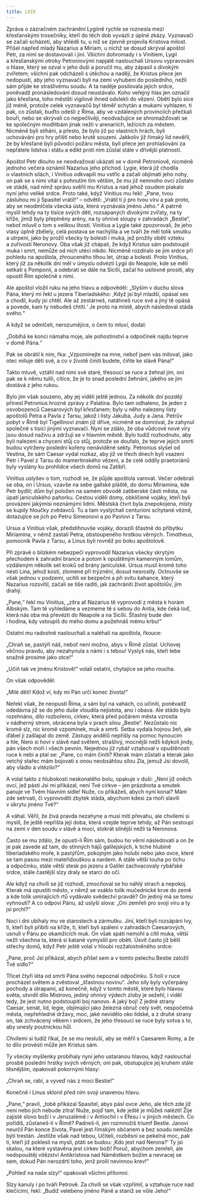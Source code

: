 ```yaml
---
title: LXIX
---
```


Zpráva o zázračném zachránění Lygiině rychle se roznesla mezi křesťanskými trosečníky, kteří do těch dob vyvázli z úplné zkázy. Vyznavači se začali scházeti, aby shlédli tu, u níž se zjevně projevila Kristova milost. Přišel napřed mladý Nazarius a Miriam, u nichž se dosud skrýval apoštol Petr, za nimi se dostavovali i jiní. Všichni dohromady i s Vinitiem, Lygií a křesťanskými otroky Petroniovými napjatě naslouchali Ursovu vypravování o hlase, který se ozval v jeho duši a poručil mu, aby zápasil s divokým zvířetem; všichni pak odcházeli s útěchou a nadějí, že Kristus přece jen nedopustí, aby jeho vyznavači byli na zemi vyhubeni do posledního, nežli sám přijde ke strašlivému soudu. A ta naděje posilovala jejich srdce, poněvadž pronásledování dosud neustávalo. Koho veřejný hlas jen označil jako křesťana, toho městští vigilové ihned odvlekli do vězení. Obětí bylo sice již méně, protože celek vyznavačů byl téměř schytán a mukami vyhlazen, ti pak, co zůstali, buďto odešli z Říma, aby ve vzdálených provinciích přečkali bouři, nebo se skrývali co nejpečlivěji, neodvažujíce se shromažďovati se ke společným modlitbám jinak nežli v arenariích, ležících za městem. Nicméně byli stíháni, a přesto, že bylo již po vlastních hrách, byli uchováváni pro hry příští nebo krutě souzeni. Jakkoliv již římský lid nevěřil, že by křesťané byli původci požáru města, byli přece jen prohlašováni za nepřátele lidstva i státu a edikt proti nim zůstal stále v dřívější platnosti.

Apoštol Petr dlouho se neodvažoval ukázati se v domě Petroniově, nicméně jednoho večera oznámil Nazarius jeho příchod. Lygie, která již chodila o vlastních silách, i Vinitius odkvapili mu vstříc a začali objímati jeho nohy, on pak se s nimi vítal s pohnutím tím větším, že mu již nemnoho ovcí zůstalo ve stádě, nad nímž správu svěřil mu Kristus a nad jehož osudem plakalo nyní jeho veliké srdce. Proto také, když Vinitius mu řekl: „Pane, tvou zásluhou mi ji Spasitel vrátil!“ – odvětil: „Vrátil ti ji pro tvou víru a pak proto, aby se neodmlčela všecka ústa, která vyznávala jméno Jeho.“ A patrně myslil tehdy na ty tisíce svých dětí, rozsápaných divokými zvířaty, na ty kříže, jimiž byly přeplněny arény, na ty ohnivé sloupy v zahradách „Bestie“, neboť mluvil o tom s velikou lítostí. Vinitius a Lygie také zpozorovali, že jeho vlasy úplně zbělely, celá postava se nachýlila a ve tváři že měl tolik smutku a utrpení, jako by prožil všecky ty bolesti i muka, jež prožily oběti vzteku a zuřivosti Neronovy. Oba však již chápali, že když Kristus sám podstoupil muka i smrt, nemůže od nich utéci nikdo. Nicméně rozdíralo se jim srdce při pohledu na apoštola, zhrouceného tíhou let, útrap a bolestí. Proto Vinitius, který již za několik dní měl v úmyslu odvézti Lygii do Neapole, kde se měli setkati s Pomponií, a odebrati se dále na Sicílii, začal ho usilovně prositi, aby opustil Řím společně s nimi.

Ale apoštol vložil ruku na jeho hlavu a odpověděl: „Slyším v duchu slova Pána, který mi řekl u jezera Tiberiadského: ‚Když jsi byl mladší, opásal ses a chodil, kudy jsi chtěl. Ale až zestárneš, natáhneš ruce své a jiný tě opásá a povede, kam ty nebudeš chtíti.‘ Je proto na místě, abych následoval stáda svého.“

A když se odmlčeli, nerozumějíce, o čem to mluví, dodal:

„Dobíhá ke konci námaha moje, ale pohostinství a odpočinek najdu teprve v domě Pána.“

Pak se obrátil k nim, řka: „Vzpomínejte na mne, neboť jsem vás miloval, jako otec miluje děti své, a co v životě činiti budete, čiňte ke slávě Pána!“

Takto mluvě, vztáhl nad nimi své staré, třesoucí se ruce a žehnal jim, oni pak se k němu tulili, cítíce, že je to snad poslední žehnání, jakého se jim dostává z jeho rukou.

Bylo jim však souzeno, aby jej viděli ještě jednou. Za několik dní později přinesl Petronius hrozné zprávy z Palatina. Bylo tam odhaleno, že jeden z osvobozenců Caesarových byl křesťanem; byly u něho nalezeny listy apoštolů Petra a Pavla z Tarsu, jakož i listy Jakuba, Judy a Jana. Petrův pobyt v Římě byl Tigellinovi znám již dříve, nicméně se domníval, že zahynul společně s tisíci jinými vyznavači. Nyní se zdálo, že oba vůdcové nové víry jsou dosud naživu a zdržují se v hlavním městě. Bylo tudíž rozhodnuto, aby byli nalezeni a chyceni stůj co stůj, protože se doufalo, že teprve jejich smrtí budou vytrženy poslední kořeny nenáviděné sekty. Petronius slyšel od Vestina, že sám Caesar vydal rozkaz, aby již ve třech dnech byli vsazeni Petr i Pavel z Tarsu do mamertinského vězení, a že celé oddíly praetoriánů byly vyslány ku prohlídce všech domů na Zatibří.

Vinitius uslyšev o tom, rozhodl se, že půjde apoštola varovat. Večer odebrali se oba, on i Ursus, vzavše na sebe gallské pláště, do domu Miriamina, kde Petr bydlil; dům byl položen na samém obvodě zatiberské části města, na úpatí janiculského pahorku. Cestou viděli domy, obklíčené vojáky, kteří byli provázeni jakýmisi neznámými lidmi. Městská čtvrt byla znepokojena, místy se kupily hloučky zvědavců. Tu a tam vyslýchali centurioni schytané vězně, dotazujíce se jich po Petru Simeonovi a po Pavlovi z Tarsu.

Ursus a Vinitius však, předstihnuvše vojáky, dorazili šťastně do příbytku Miriamina, v němž zastali Petra, obstoupeného hrstkou věrných. Timotheus, pomocník Pavla z Tarsu, a Linus byli rovněž po boku apoštolově.

Při zprávě o blízkém nebezpečí vyprovodil Nazarius všecky skrytým přechodem k zahradní brance a potom k opuštěným kamenným lomům, vzdáleným několik set kroků od brány janiculské. Ursus musil kromě toho nésti Lina, jehož kosti, zlomené při trýznění, dosud nesrostly. Octnuvše se však jednou v podzemí, ucítili se bezpečni a při svitu kahance, který Nazarius rozsvítil, začali se tiše raditi, jak zachrániti život apoštolův, jim drahý.

„Pane,“ řekl mu Vinitius, „zítra ať Nazarius tě vyprovodí z města k horám Albským. Tam tě vyhledáme a vezmeme tě s sebou do Antia, kde čeká loď, která nás oba má převézti do Neapole a na Sicílii. Šťastný bude den i hodina, kdy vstoupíš do mého domu a požehnáš mému krbu!“

Ostatní mu radostně naslouchali a naléhali na apoštola, řkouce:

„Chraň se, pastýři náš, neboť není možno, abys v Římě zůstal. Uchovej věčnou pravdu, aby nezahynula s námi i s tebou! Vyslyš nás, kteří tebe snažně prosíme jako otce!“

„Učiň tak ve jménu Kristově!“ volali ostatní, chytajíce se jeho roucha.

On však odpověděl:

„Milé děti! Kdož ví, kdy mi Pán určí konec života!“

Neřekl však, že neopustí Říma, a sám byl na vahách, co učiniti, poněvadž odedávna již se do jeho duše vloudila nejistota, ano i obava. Ale stádo bylo rozehnáno, dílo rozbořeno, církev, která před požárem města vzrostla v nádherný strom, obrácena byla v prach silou „Bestie“. Nezůstalo nic kromě slz, nic kromě vzpomínek, muk a smrti. Setba vydala hojnou žeň, ale ďábel ji zašlapal do země. Zástupy andělů nepřišly na pomoc hynoucím a hle, Nero si hoví v slávě nad světem, strašlivý, mocnější nežli kdykoli jindy, pán všech moří i všech pevnin. Nejednou již rybář vztahoval v opuštěnosti ruce k nebi a ptal se: „Pane, co mám činiti? Kterak mám zůstati a kterak jako vetchý stařec mám bojovati s onou neobsáhlou silou Zla, jemuž Jsi dovolil, aby vládlo a vítězilo?“

A volal takto z hlubokosti neskonalého bolu, opakuje v duši: „Není již oněch ovcí, jež pásti Jsi mi přikázal, není Tvé církve – jen prázdnota a smutek panuje ve Tvém hlavním sídle! Nuže, co přikážeš, abych nyní konal? Mám zde setrvati, či vyprovoditi zbytek stáda, abychom kdesi za moři slavili v úkrytu jméno Tvé?“

A váhal. Věřil, že živá pravda nezahyne a musí míti převahu, ale chvílemi si myslil, že ještě nepřišla její doba, která vzejde teprve tehdy, až Pán sestoupí na zemi v den soudu v slávě a moci, stokrát silnější nežli ta Neronova.

Často se mu zdálo, že opustí-li Řím sám, budou ho věrní následovati a on že je pak zavede až tam, do stinných hájů galilejských, k tiché hlubině tiberiadského moře, k pastýřům, pokojným jako holubi nebo jako ovce, které se tam pasou mezi mateřídouškou a nardem. A stále větší touha po tichu a odpočinku, stále větší stesk po jezeru a Galilei zachvacovaly rybářské srdce, stále častější slzy draly se starci do očí.

Ale když na chvíli se již rozhodl, zmocňoval se ho náhlý strach a nepokoj. Kterak má opustiti město, v němž se vsáklo tolik mučednické krve do země a kde tolik umírajících rtů vydávalo svědectví pravdě? On jediný má se tomu vyhnouti? A co odpoví Pánu, až uslyší slova: „Oni zemřeli pro svoji víru a ty jsi prchl?“

Noci i dni ubíhaly mu ve starostech a zármutku. Jiní, kteří byli rozsápáni lvy, ti, kteří byli přibiti na kříže, ti, kteří byli spáleni v zahradách Caesarových, usnuli v Pánu po okamžicích muk. On však spáti nemohl a cítil muka, větší nežli všechna ta, která si katané vymyslili pro oběti. Úsvit často již bělil střechy domů, když Petr ještě volal v hloubi rozžalostněného srdce:

„Pane, proč Jsi přikázal, abych přišel sem a v tomto pelechu Bestie založil Tvé sídlo?“

Třicet čtyři léta od smrti Pána svého nepoznal odpočinku. S holí v ruce procházel světem a zvěstoval „šťastnou novinu“. Jeho síly byly vyčerpány pochody a útrapami, až konečně, když v tomto městě, které bylo hlavou světa, utvrdil dílo Mistrovo, jediný ohnivý výdech zloby je sežehl, i viděl tedy, že jest nutno podstoupiti boj nanovo. A jaký boj! Z jedné strany Caesar, senát, lid, legie, objímající jako železná obruč celý svět, nespočetná města, nepřehledné državy, moc, jaké nevidělo oko lidské, a z druhé strany on, tak zchvácený věkem i srdcem, že jeho třesoucí se ruce byly sotva s to, aby unesly poutnickou hůl.

Chvílemi si tudíž říkal, že se mu nesluší, aby se měřil s Caesarem Romy, a že to dílo provésti může jen Kristus sám.

Ty všecky myšlenky probíhaly nyní jeho ustaranou hlavou, když naslouchal prosbě poslední hrstky svých věrných; oni pak, obstupujíce jej kruhem stále těsnějším, opakovali pokornými hlasy:

„Chraň se, rabí, a vyveď nás z moci Bestie!“

Konečně i Linus sklonil před ním svoji unavenou hlavu.

„Pane,“ pravil, „tobě přikázal Spasitel, abys pásl ovce Jeho, ale těch zde již není nebo jich nebude zítra! Nuže, pojď tam, kde ještě je můžeš nalézti! Žije zajisté slovo boží i v Jeruzalémě i v Antiochii i v Efesu i v jiných městech. Co pořídíš, zůstaneš-li v Římě? Padneš-li, jen rozmnožíš triumf Bestie. Janovi neurčil Pán konce života, Pavel jest římským občanem a bez soudu nemůže býti trestán. Jestliže však nad tebou, Učiteli, rozběsní se pekelná moc, pak ti, kteří již poklesli na mysli, ptáti se budou: ‚Kdo jest nad Nerona?‘ Ty jsi skalou, na které vystavěna jest církev boží! Poruč, abychom zemřeli, ale nedopouštěj vítězství Antikristova nad Náměstkem božím a nevracej se sem, dokud Pán nerozdrtí toho, jenž prolil nevinnou krev!“

„Pohleď na naše slzy!“ opakovali všichni přítomní.

Slzy kanuly i po tváři Petrově. Za chvíli se však vzpřímil, a vzta­huje ruce nad klečícími, řekl: „Budiž velebeno jméno Páně a staniž se vůle Jeho!“
